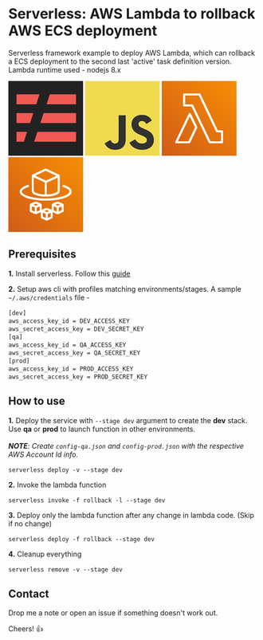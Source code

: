# Serverless: AWS Lambda to rollback AWS ECS deployment

Serverless framework example to deploy AWS Lambda, which can rollback a ECS deployment to the second last 'active' task definition version. Lambda runtime used - nodejs 8.x

![servrless](https://github.com/abiydv/ref-docs/blob/master/images/logos/serverless.png)
![js](https://github.com/abiydv/ref-docs/blob/master/images/logos/javascript.png)
![aws-lambda](https://github.com/abiydv/ref-docs/blob/master/images/logos/aws-lambda.png)
![aws-ecs](https://github.com/abiydv/ref-docs/blob/master/images/logos/aws-ecs-fargate.png)  

## Prerequisites
   **1.** Install serverless. Follow this [guide](https://serverless.com/framework/docs/providers/aws/guide/installation/)
   
   **2.** Setup aws cli with profiles matching environments/stages. A sample `~/.aws/credentials` file - 
   
   ```
   [dev]
   aws_access_key_id = DEV_ACCESS_KEY
   aws_secret_access_key = DEV_SECRET_KEY
   [qa]
   aws_access_key_id = QA_ACCESS_KEY
   aws_secret_access_key = QA_SECRET_KEY
   [prod]
   aws_access_key_id = PROD_ACCESS_KEY
   aws_secret_access_key = PROD_SECRET_KEY
   ```

## How to use

  **1.** Deploy the service with `--stage dev` argument to create the **dev** stack. Use **qa** or **prod** to launch function in other environments. <br><br>
  ***NOTE**: Create `config-qa.json` and `config-prod.json` with the respective AWS Account Id info.*

  ```
  serverless deploy -v --stage dev
  ```

  **2.** Invoke the lambda function
  ```
  serverless invoke -f rollback -l --stage dev
  ```

  **3.** Deploy only the lambda function after any change in lambda code. (Skip if no change)
  ```
  serverless deploy -f rollback --stage dev
  ```

  **4.** Cleanup everything
  ```
  serverless remove -v --stage dev
  ```

## Contact

Drop me a note or open an issue if something doesn't work out.

Cheers! :thumbsup:

